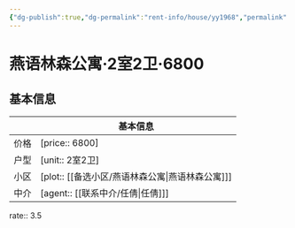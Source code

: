 ```yaml
---
{"dg-publish":true,"dg-permalink":"rent-info/house/yy1968","permalink":"/rent-info/house/yy1968/"}
---
```



# 燕语林森公寓·2室2卫·6800

## 基本信息

|      | 基本信息                              |
| ---- | ------------------------------------- |
| 价格 | [price:: 6800]     |
| 户型 | [unit:: 2室2卫]      |
| 小区 | [plot:: [[备选小区/燕语林森公寓\|燕语林森公寓]]] |
| 中介 | [agent:: [[联系中介/任倩\|任倩]]]     |

rate:: 3.5